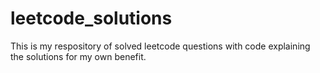 # leetcode_solutions

This is my respository of solved leetcode questions with code explaining the solutions for my own benefit.
